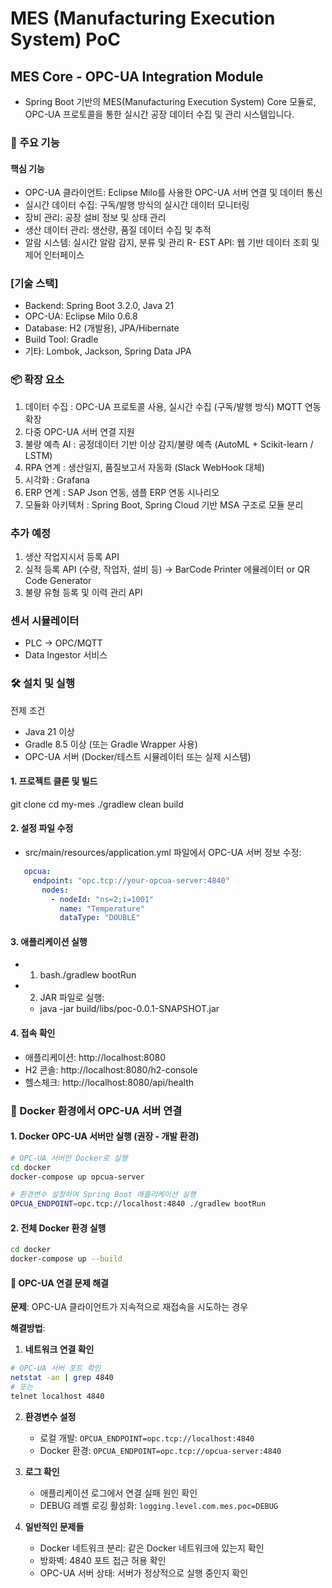 # MES (Manufacturing Execution System) PoC

## MES Core - OPC-UA Integration Module
- Spring Boot 기반의 MES(Manufacturing Execution System) Core 모듈로, OPC-UA 프로토콜을 통한 실시간 공장 데이터 수집 및 관리 시스템입니다.

### 🚀 주요 기능

#### 핵심 기능
- OPC-UA 클라이언트: Eclipse Milo를 사용한 OPC-UA 서버 연결 및 데이터 통신
- 실시간 데이터 수집: 구독/발행 방식의 실시간 데이터 모니터링
- 장비 관리: 공장 설비 정보 및 상태 관리
- 생산 데이터 관리: 생산량, 품질 데이터 수집 및 추적
- 알람 시스템: 실시간 알람 감지, 분류 및 관리
R- EST API: 웹 기반 데이터 조회 및 제어 인터페이스

### [기술 스택]
- Backend: Spring Boot 3.2.0, Java 21
- OPC-UA: Eclipse Milo 0.6.8
- Database: H2 (개발용), JPA/Hibernate
- Build Tool: Gradle
- 기타: Lombok, Jackson, Spring Data JPA

### 📦 확장 요소
1. 데이터 수집 : OPC-UA 프로토콜 사용, 실시간 수집 (구독/발행 방식) MQTT 연동 확장
2. 다중 OPC-UA 서버 연결 지원
3. 불량 예측 AI : 공정데이터 기반 이상 감지/불량 예측 (AutoML + Scikit-learn / LSTM)
4. RPA 연계 : 생산일지, 품질보고서 자동화 (Slack WebHook 대체)
5. 시각화 : Grafana
6. ERP 연계 : SAP Json 연동, 샘플 ERP 연동 시나리오
7. 모듈화 아키텍처 : Spring Boot, Spring Cloud 기반 MSA 구조로 모듈 분리

### 추가 예정
1) 생산 작업지시서 등록 API
2) 실적 등록 API (수량, 작업자, 설비 등) -> BarCode Printer 에뮬레이터 or QR Code Generator
3) 불량 유형 등록 및 이력 관리 API

### 센서 시뮬레이터
- PLC -> OPC/MQTT
- Data Ingestor 서비스

### 🛠️ 설치 및 실행
전제 조건
- Java 21 이상
- Gradle 8.5 이상 (또는 Gradle Wrapper 사용)
- OPC-UA 서버 (Docker/테스트 시뮬레이터 또는 실제 시스템)


#### 1. 프로젝트 클론 및 빌드
   git clone <repository-url>
   cd my-mes
   ./gradlew clean build

#### 2. 설정 파일 수정
   - src/main/resources/application.yml 파일에서 OPC-UA 서버 정보 수정:
```yaml
   opcua:
     endpoint: "opc.tcp://your-opcua-server:4840"
       nodes:
         - nodeId: "ns=2;i=1001"
           name: "Temperature"
           dataType: "DOUBLE"
```


#### 3. 애플리케이션 실행
   - 1) bash./gradlew bootRun
   - 2) JAR 파일로 실행:
     - java -jar build/libs/poc-0.0.1-SNAPSHOT.jar

#### 4. 접속 확인

- 애플리케이션: http://localhost:8080
- H2 콘솔: http://localhost:8080/h2-console
- 헬스체크: http://localhost:8080/api/health

### 🐳 Docker 환경에서 OPC-UA 서버 연결

#### 1. Docker OPC-UA 서버만 실행 (권장 - 개발 환경)
```bash
# OPC-UA 서버만 Docker로 실행
cd docker
docker-compose up opcua-server

# 환경변수 설정하여 Spring Boot 애플리케이션 실행
OPCUA_ENDPOINT=opc.tcp://localhost:4840 ./gradlew bootRun
```

#### 2. 전체 Docker 환경 실행
```bash
cd docker
docker-compose up --build
```

#### 🔧 OPC-UA 연결 문제 해결

**문제**: OPC-UA 클라이언트가 지속적으로 재접속을 시도하는 경우

**해결방법**:

1. **네트워크 연결 확인**
```bash
# OPC-UA 서버 포트 확인
netstat -an | grep 4840
# 또는
telnet localhost 4840
```

2. **환경변수 설정**
   - 로컬 개발: `OPCUA_ENDPOINT=opc.tcp://localhost:4840`
   - Docker 환경: `OPCUA_ENDPOINT=opc.tcp://opcua-server:4840`

3. **로그 확인**
   - 애플리케이션 로그에서 연결 실패 원인 확인
   - DEBUG 레벨 로깅 활성화: `logging.level.com.mes.poc=DEBUG`

4. **일반적인 문제들**
   - Docker 네트워크 분리: 같은 Docker 네트워크에 있는지 확인
   - 방화벽: 4840 포트 접근 허용 확인
   - OPC-UA 서버 상태: 서버가 정상적으로 실행 중인지 확인